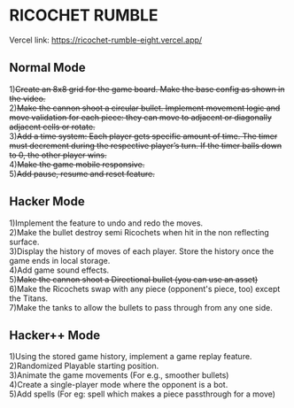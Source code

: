 <h1>RICOCHET RUMBLE</h1>

Vercel link: https://ricochet-rumble-eight.vercel.app/

<h2>Normal Mode</h2>

1)<s>Create an 8x8 grid for the game board. Make the base config as shown in the video.</s>
<br>
2)<s>Make the cannon shoot a circular bullet. Implement movement logic and move validation for each piece: they can move to adjacent or diagonally adjacent cells or rotate.</s>
<br>
3)<s>Add a time system: Each player gets specific amount of time. The timer must decrement during the respective player’s turn. If the timer balls down to 0, the other player wins.</s>
<br>
4)<s>Make the game mobile responsive.</s>
<br>
5)<s>Add pause, resume and reset feature.</s>

<h2>Hacker Mode</h2>

1)Implement the feature to undo and redo the moves. <br>
2)Make the bullet destroy semi Ricochets when hit in the non reflecting surface.
<br>
3)Display the history of moves of each player. Store the history once the game ends in local storage.
<br>
4)Add game sound effects.
<br>
5)<s>Make the cannon shoot a Directional bullet (you can use an asset)</s>
<br>
6)Make the Ricochets swap with any piece (opponent's piece, too) except the Titans.
<br>
7)Make the tanks to allow the bullets to pass through from any one side.
<br>

<h2>Hacker++ Mode</h2>

1)Using the stored game history, implement a game replay feature.
<br>
2)Randomized Playable starting position.
<br>
3)Animate the game movements (For e.g., smoother bullets)
<br>
4)Create a single-player mode where the opponent is a bot.
<br>
5)Add spells (For eg: spell which makes a piece passthrough for a move)
<br>
